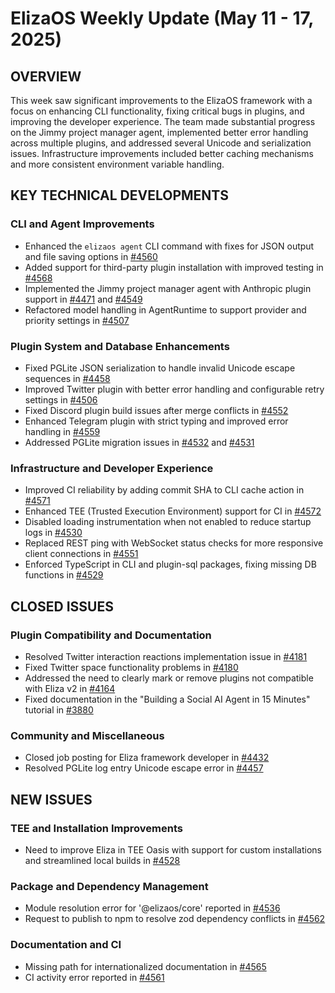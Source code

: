 # ElizaOS Weekly Update (May 11 - 17, 2025)

## OVERVIEW
This week saw significant improvements to the ElizaOS framework with a focus on enhancing CLI functionality, fixing critical bugs in plugins, and improving the developer experience. The team made substantial progress on the Jimmy project manager agent, implemented better error handling across multiple plugins, and addressed several Unicode and serialization issues. Infrastructure improvements included better caching mechanisms and more consistent environment variable handling.

## KEY TECHNICAL DEVELOPMENTS

### CLI and Agent Improvements
- Enhanced the `elizaos agent` CLI command with fixes for JSON output and file saving options in [#4560](https://github.com/elizaos/eliza/pull/4560)
- Added support for third-party plugin installation with improved testing in [#4568](https://github.com/elizaos/eliza/pull/4568)
- Implemented the Jimmy project manager agent with Anthropic plugin support in [#4471](https://github.com/elizaos/eliza/pull/4471) and [#4549](https://github.com/elizaos/eliza/pull/4549)
- Refactored model handling in AgentRuntime to support provider and priority settings in [#4507](https://github.com/elizaos/eliza/pull/4507)

### Plugin System and Database Enhancements
- Fixed PGLite JSON serialization to handle invalid Unicode escape sequences in [#4458](https://github.com/elizaos/eliza/pull/4458)
- Improved Twitter plugin with better error handling and configurable retry settings in [#4506](https://github.com/elizaos/eliza/pull/4506)
- Fixed Discord plugin build issues after merge conflicts in [#4552](https://github.com/elizaos/eliza/pull/4552)
- Enhanced Telegram plugin with strict typing and improved error handling in [#4559](https://github.com/elizaos/eliza/pull/4559)
- Addressed PGLite migration issues in [#4532](https://github.com/elizaos/eliza/pull/4532) and [#4531](https://github.com/elizaos/eliza/pull/4531)

### Infrastructure and Developer Experience
- Improved CI reliability by adding commit SHA to CLI cache action in [#4571](https://github.com/elizaos/eliza/pull/4571)
- Enhanced TEE (Trusted Execution Environment) support for CI in [#4572](https://github.com/elizaos/eliza/pull/4572)
- Disabled loading instrumentation when not enabled to reduce startup logs in [#4530](https://github.com/elizaos/eliza/pull/4530)
- Replaced REST ping with WebSocket status checks for more responsive client connections in [#4551](https://github.com/elizaos/eliza/pull/4551)
- Enforced TypeScript in CLI and plugin-sql packages, fixing missing DB functions in [#4529](https://github.com/elizaos/eliza/pull/4529)

## CLOSED ISSUES

### Plugin Compatibility and Documentation
- Resolved Twitter interaction reactions implementation issue in [#4181](https://github.com/elizaos/eliza/issues/4181)
- Fixed Twitter space functionality problems in [#4180](https://github.com/elizaos/eliza/issues/4180)
- Addressed the need to clearly mark or remove plugins not compatible with Eliza v2 in [#4164](https://github.com/elizaos/eliza/issues/4164)
- Fixed documentation in the "Building a Social AI Agent in 15 Minutes" tutorial in [#3880](https://github.com/elizaos/eliza/issues/3880)

### Community and Miscellaneous
- Closed job posting for Eliza framework developer in [#4432](https://github.com/elizaos/eliza/issues/4432)
- Resolved PGLite log entry Unicode escape error in [#4457](https://github.com/elizaos/eliza/issues/4457)

## NEW ISSUES

### TEE and Installation Improvements
- Need to improve Eliza in TEE Oasis with support for custom installations and streamlined local builds in [#4528](https://github.com/elizaos/eliza/issues/4528)

### Package and Dependency Management
- Module resolution error for '@elizaos/core' reported in [#4536](https://github.com/elizaos/eliza/issues/4536)
- Request to publish to npm to resolve zod dependency conflicts in [#4562](https://github.com/elizaos/eliza/issues/4562)

### Documentation and CI
- Missing path for internationalized documentation in [#4565](https://github.com/elizaos/eliza/issues/4565)
- CI activity error reported in [#4561](https://github.com/elizaos/eliza/issues/4561)